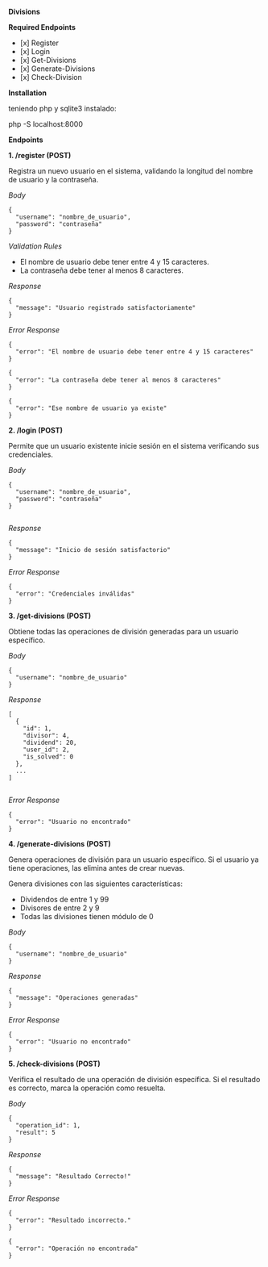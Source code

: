 **Divisions**


**Required Endpoints**

<ul>
<li>[x] Register</li>
<li>[x] Login</li>
<li>[x] Get-Divisions
<li>[x] Generate-Divisions</li>
<li>[x] Check-Division</li>
</ul>




**Installation**

teniendo php y sqlite3 instalado:

php -S localhost:8000

**Endpoints**

**1. /register (POST)**

Registra un nuevo usuario en el sistema, validando la longitud del nombre de usuario y la contraseña.

*Body*

```
{
  "username": "nombre_de_usuario",
  "password": "contraseña"
}

```

*Validation Rules*
* El nombre de usuario debe tener entre 4 y 15 caracteres.
* La contraseña debe tener al menos 8 caracteres.

*Response*

```
{
  "message": "Usuario registrado satisfactoriamente"
}

```

*Error Response*

```
{
  "error": "El nombre de usuario debe tener entre 4 y 15 caracteres"
}

```

```
{
  "error": "La contraseña debe tener al menos 8 caracteres"
}

```

```
{
  "error": "Ese nombre de usuario ya existe"
}

```


**2. /login (POST)**

Permite que un usuario existente inicie sesión en el sistema verificando sus credenciales.

*Body*

```
{
  "username": "nombre_de_usuario",
  "password": "contraseña"
}


```

*Response*

```
{
  "message": "Inicio de sesión satisfactorio"
}

```

*Error Response*

```
{
  "error": "Credenciales inválidas"
}

```

**3. /get-divisions (POST)**

Obtiene todas las operaciones de división generadas para un usuario específico.

*Body*

```
{
  "username": "nombre_de_usuario"
}

```

*Response*

```
[
  {
    "id": 1,
    "divisor": 4,
    "dividend": 20,
    "user_id": 2,
    "is_solved": 0
  },
  ...
]


```

*Error Response*

```
{
  "error": "Usuario no encontrado"
}

```

**4. /generate-divisions (POST)**

Genera operaciones de división para un usuario específico. Si el usuario ya tiene operaciones, las elimina antes de crear nuevas.

Genera divisiones con las siguientes características:

* Dividendos de entre 1 y 99
* Divisores de entre 2 y 9
* Todas las divisiones tienen módulo de 0

*Body*

```
{
  "username": "nombre_de_usuario"
}

```

*Response*

```
{
  "message": "Operaciones generadas"
}

```

*Error Response*

```
{
  "error": "Usuario no encontrado"
}

```

**5. /check-divisions (POST)**

Verifica el resultado de una operación de división específica. Si el resultado es correcto, marca la operación como resuelta.


*Body*

```
{
  "operation_id": 1,
  "result": 5
}

```

*Response*

```
{
  "message": "Resultado Correcto!"
}

```

*Error Response*

```
{
  "error": "Resultado incorrecto."
}

```

```
{
  "error": "Operación no encontrada"
}

```